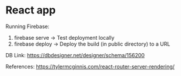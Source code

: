 # React app

Running Firebase:

1. firebase serve -> Test deployment locally
2. firebase deploy -> Deploy the build (in public directory) to a URL

DB Link:
https://dbdesigner.net/designer/schema/156200

References:
https://tylermcginnis.com/react-router-server-rendering/
